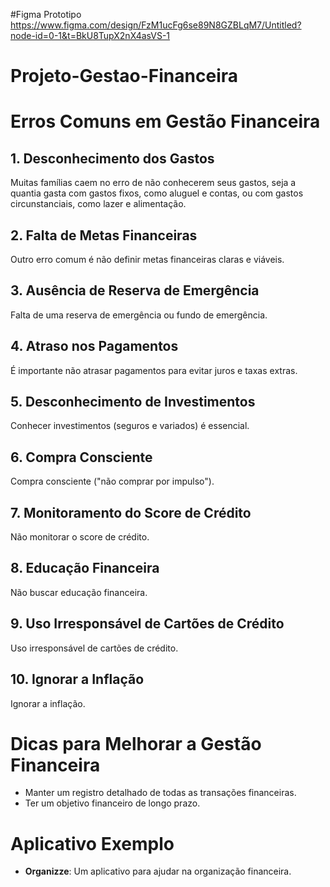 #Figma Prototipo
https://www.figma.com/design/FzM1ucFg6se89N8GZBLqM7/Untitled?node-id=0-1&t=BkU8TupX2nX4asVS-1
 
# Projeto-Gestao-Financeira
# Erros Comuns em Gestão Financeira

## 1. Desconhecimento dos Gastos
Muitas famílias caem no erro de não conhecerem seus gastos, seja a quantia gasta com gastos fixos, como aluguel e contas, ou com gastos circunstanciais, como lazer e alimentação.

## 2. Falta de Metas Financeiras
Outro erro comum é não definir metas financeiras claras e viáveis.

## 3. Ausência de Reserva de Emergência
Falta de uma reserva de emergência ou fundo de emergência.

## 4. Atraso nos Pagamentos
É importante não atrasar pagamentos para evitar juros e taxas extras.

## 5. Desconhecimento de Investimentos
Conhecer investimentos (seguros e variados) é essencial.

## 6. Compra Consciente
Compra consciente ("não comprar por impulso").

## 7. Monitoramento do Score de Crédito
Não monitorar o score de crédito.

## 8. Educação Financeira
Não buscar educação financeira.

## 9. Uso Irresponsável de Cartões de Crédito
Uso irresponsável de cartões de crédito.

## 10. Ignorar a Inflação
Ignorar a inflação.

# Dicas para Melhorar a Gestão Financeira

- Manter um registro detalhado de todas as transações financeiras.
- Ter um objetivo financeiro de longo prazo.

# Aplicativo Exemplo

- **Organizze**: Um aplicativo para ajudar na organização financeira.
